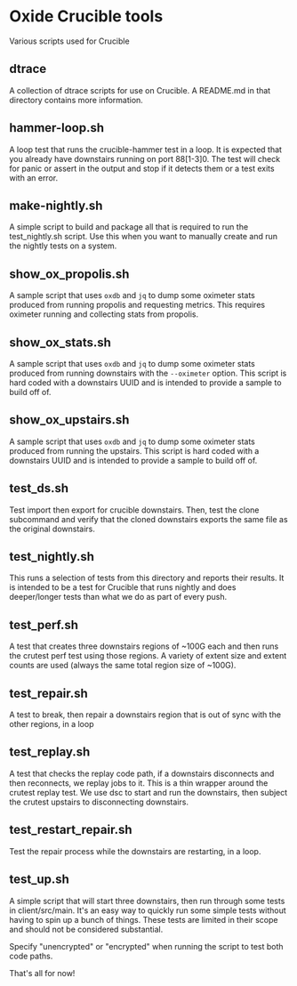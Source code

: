 # Oxide Crucible tools

Various scripts used for Crucible

## dtrace
A collection of dtrace scripts for use on Crucible.  A README.md in that
directory contains more information.

## hammer-loop.sh
A loop test that runs the crucible-hammer test in a loop.  It is expected
that you already have downstairs running on port 88[1-3]0.
The test will check for panic or assert in the output and stop if it
detects them or a test exits with an error.

## make-nightly.sh
A simple script to build and package all that is required to run the
test_nightly.sh script.  Use this when you want to manually create and
run the nightly tests on a system.

## show_ox_propolis.sh
A sample script that uses `oxdb` and `jq` to dump some oximeter stats
produced from running propolis and requesting metrics. This requires
oximeter running and collecting stats from propolis.

## show_ox_stats.sh
A sample script that uses `oxdb` and `jq` to dump some oximeter stats
produced from running downstairs with the `--oximeter` option.  This script
is hard coded with a downstairs UUID and is intended to provide a sample to
build off of.

## show_ox_upstairs.sh
A sample script that uses `oxdb` and `jq` to dump some oximeter stats
produced from running the upstairs.  This script is hard coded with a
downstairs UUID and is intended to provide a sample to build off of.

## test_ds.sh
Test import then export for crucible downstairs.
Then, test the clone subcommand and verify that the cloned downstairs
exports the same file as the original downstairs.

## test_nightly.sh
This runs a selection of tests from this directory and reports their
results.  It is intended to be a test for Crucible that runs nightly
and does deeper/longer tests than what we do as part of every push.

## test_perf.sh
A test that creates three downstairs regions of ~100G each and then runs
the crutest perf test using those regions.
A variety of extent size and extent counts are used (always the same total
region size of ~100G).

## test_repair.sh
A test to break, then repair a downstairs region that is out of sync with
the other regions, in a loop

## test_replay.sh
A test that checks the replay code path, if a downstairs disconnects and
then reconnects, we replay jobs to it.  This is a thin wrapper around the
crutest replay test.  We use dsc to start and run the downstairs, then
subject the crutest upstairs to disconnecting downstairs.

## test_restart_repair.sh
Test the repair process while the downstairs are restarting, in a loop.

## test_up.sh
A simple script that will start three downstairs, then run through some tests in
client/src/main.  It's an easy way to quickly run some simple tests without
having to spin up a bunch of things.  These tests are limited in their scope and
should not be considered substantial.

Specify "unencrypted" or "encrypted" when running the script to test both code
paths.

That's all for now!
